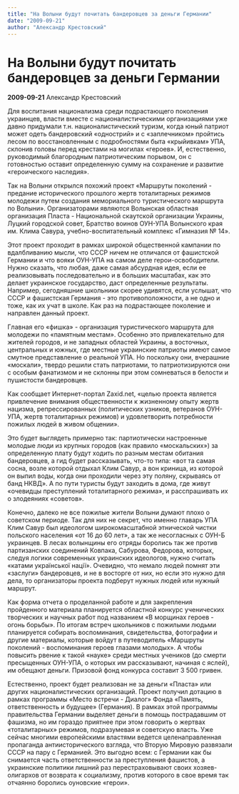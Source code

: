 ```yaml
---
title: "На Волыни будут почитать бандеровцев за деньги Германии"
date: "2009-09-21"
author: "Александр Крестовский"
---
```


# На Волыни будут почитать бандеровцев за деньги Германии

**2009-09-21** Александр Крестовский

Для воспитания национализма среди подрастающего поколения украинцев, власти вместе с националистическими организациями уже давно придумали т.н. националистический туризм, когда юный патриот может одеть бандеровский «однострий» и с «заплечником» пройтись лесом по восстановленным с подробностями быта «крыйивкам» УПА, склонив головы перед крестами на могилах «героев». И, естественно, руководимый благородным патриотическим порывом, он с готовностью оставит определенную сумму на сохранение и развитие «героического наследия».

Так на Волыни открылся похожий проект «Маршруты поколений - предание исторического прошлого жертв тоталитарных режимов молодежи путем создания мемориального туристического маршрута по Волыни». Организаторами являются Волынская областная организация Пласта - Национальной скаутской организации Украины, Луцкий городской совет, Братство воинов ОУН-УПА Волынского края им. Клима Савура, учебно-воспитательный комплекс «Гимназия № 14».

Этот проект проходит в рамках широкой общественной кампании по вдалбливанию мысли, что СССР ничем не отличался от фашистской Германии и что вояки ОУН-УПА на самом деле герои-освободители. Нужно сказать, что любая, даже самая абсурдная идея, если ее реализовывать последовательно и в больших масштабах, как это делает украинское государство, даст определенные результаты. Например, сегодняшние школьники скорее удивятся, если услышат, что СССР и фашистская Германия - это противоположности, а не одно и тоже, как их учат в школе. Как раз на подрастающее поколение и направлен данный проект.

Главная его «фишка» - организация туристического маршрута для молодежи по «памятным местам». Особенно это привлекательно для жителей городов, и не западных областей Украины, а восточных, центральных и южных, где местные украинские патриоты имеют самое смутное представление о реальной УПА. Но поскольку они, вчерашние «москали», твердо решили стать патриотами, то патриотизируются они с особым фанатизмом и не склонны при этом сомневаться в белости и пушистости бандеровцев.

Как сообщает Интернет-портал Zaxid.net, «целью проекта является привлечение внимания общественности к жизненному опыту жертв нацизма, репрессированных (политических узников, ветеранов ОУН-УПА, жертв тоталитарных режимов) и удовлетворить потребности пожилых людей в живом общении».

Это будет выглядеть примерно так: партиотически настроенные молодые люди из крупных городов (как правило «москальских») за определенную плату будут ходить по разным местам обитания бандеровцев, а гид будет рассказывать, что-то типа: «вот та самая сосна, возле которой отдыхал Клим Савур, а вон криница, из которой он выпил воды, когда они проходили через эту поляну, скрываясь от банд НКВД». А по пути туристы будут заходить в дома, где живут «очевидцы преступлений тоталитарного режима», и расспрашивать их о злодеяниях «советов».

Конечно, далеко не все пожилые жители Волыни думают плохо о советском периоде. Так для них не секрет, что именно главарь УПА Клим Савур был идеологом широкомасштабной этнической чистки польского населения «от 16 до 60 лет», а так же несогласных с ОУН-Б украинцев. В лесах волынщины его отряды боролись так же против партизанских соединений Ковпака, Сабурова, Федорова, которых, следуя логики современных украинских идеологов, нужно считать «катами української нації». Очевидно, что немало людей помнят эти «заслуги» бандеровцев, и не в восторге от них, но если это нужно для дела, то организаторы проекта подберут нужных людей или нужный маршрут.

Как форма отчета о проделанной работе и для закрепления пройденного материала планируется областной конкурс ученических творческих и научных работ под названием «В морщинах героев - огонь борьбы». По итогам встреч школьников с пожилыми людьми планируется собирать воспоминания, свидетельства, фотографии и другие материалы, которые войдут в путеводитель «Маршруты поколений - воспоминания героев глазами молодых». А чтобы повысить рвение к такой «науке» среди местных учеников (до смерти пресыщенных ОУН-УПА, о которых им рассказывают, начиная с яслей), им обещают деньги. Призовой фонд конкурса составит 3 500 гривен.

Естественно, проект будет реализован не за деньги «Пласта» или других националистических организаций. Проект получил дотацию в рамках программы «Место встречи - Диалог» Фонда «Память, ответственность и будущее» (Германия). В рамках этой программы правительства Германии выделяет деньги в помощь пострадавшим от фашизма, но им гораздо приятнее при этом говорить о жертвах «тоталитарных» режимов, подразумевая и советскую власть. Уже сейчас многими европейскими властями ведется целенаправленная пропаганда антиисторического взгляда, что Вторую Мировую развязали СССР на пару с Германией. Это выгодно всем: с Германии как бы снимается часть ответственности за преступления фашистов, а украинские политики лишний раз перестраховывают своих хозяев-олигархов от возврата к социализму, против которого в свое время так отчаянно боролись оуновские «герои».